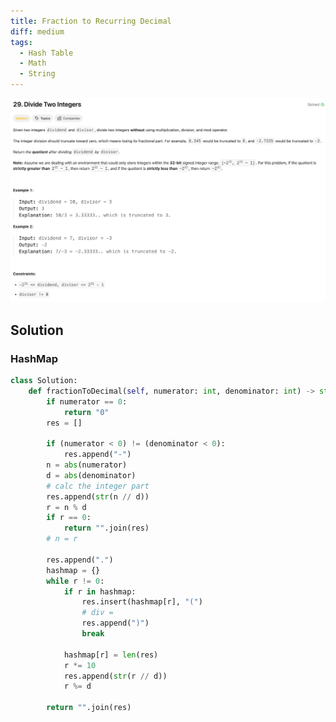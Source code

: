 ```yaml
---
title: Fraction to Recurring Decimal
diff: medium
tags:
  - Hash Table
  - Math
  - String
---
```


<img class="medium-zoom" src="/algo/fraction-to-recurring-decimal.png" alt="https://leetcode.com/problems/fraction-to-recurring-decimal">

## Solution

### HashMap

```py
class Solution:
    def fractionToDecimal(self, numerator: int, denominator: int) -> str:
        if numerator == 0:
            return "0"
        res = []
        
        if (numerator < 0) != (denominator < 0):
            res.append("-")
        n = abs(numerator)
        d = abs(denominator)
        # calc the integer part
        res.append(str(n // d))
        r = n % d
        if r == 0:
            return "".join(res)
        # n = r

        res.append(".")
        hashmap = {}
        while r != 0:
            if r in hashmap:
                res.insert(hashmap[r], "(")
                # div = 
                res.append(")")
                break
            
            hashmap[r] = len(res)
            r *= 10
            res.append(str(r // d))
            r %= d
        
        return "".join(res)
```
